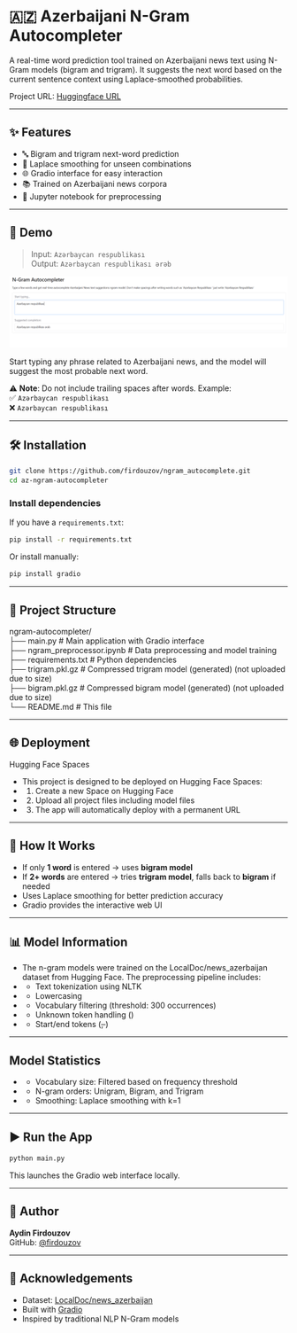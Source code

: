 # 🇦🇿 Azerbaijani N-Gram Autocompleter

A real-time word prediction tool trained on Azerbaijani news text using N-Gram models (bigram and trigram). It suggests the next word based on the current sentence context using Laplace-smoothed probabilities.

Project URL: [Huggingface URL](https://huggingface.co/spaces/firdouzov/autocompleter)

---

## ✨ Features

- 🔤 Bigram and trigram next-word prediction  
- 🧠 Laplace smoothing for unseen combinations   
- 🌐 Gradio interface for easy interaction  
- 📚 Trained on Azerbaijani news corpora  
- 🧪 Jupyter notebook for preprocessing  

---

## 🚀 Demo

> Input: `Azərbaycan respublikası`  
> Output: `Azərbaycan respublikası ərəb`

![Alt text](/autocomplete.png?raw=true "Screenshot Title")

Start typing any phrase related to Azerbaijani news, and the model will suggest the most probable next word.

⚠️ **Note**: Do not include trailing spaces after words. Example:  
✅ `Azərbaycan respublikası`  
❌ `Azərbaycan respublikası `

---

## 🛠️ Installation

```bash
git clone https://github.com/firdouzov/ngram_autocomplete.git
cd az-ngram-autocompleter
```

### Install dependencies

If you have a `requirements.txt`:

```bash
pip install -r requirements.txt
```

Or install manually:

```bash
pip install gradio
```

---

## 📁 Project Structure

ngram-autocompleter/ \
├── main.py                    # Main application with Gradio interface\
├── ngram_preprocessor.ipynb   # Data preprocessing and model training\
├── requirements.txt           # Python dependencies\
├── trigram.pkl.gz            # Compressed trigram model (generated) (not uploaded due to size)\
├── bigram.pkl.gz             # Compressed bigram model (generated) (not uploaded due to size)\
└── README.md                 # This file

---
## 🌐 Deployment
Hugging Face Spaces
- This project is designed to be deployed on Hugging Face Spaces:
- 1. Create a new Space on Hugging Face
- 2. Upload all project files including model files
- 3. The app will automatically deploy with a permanent URL
   
---

## 🧠 How It Works

- If only **1 word** is entered → uses **bigram model**  
- If **2+ words** are entered → tries **trigram model**, falls back to **bigram** if needed  
- Uses Laplace smoothing for better prediction accuracy  
- Gradio provides the interactive web UI  

---

## 📊 Model Information

- The n-gram models were trained on the LocalDoc/news_azerbaijan dataset from Hugging Face. The preprocessing pipeline includes:
- * Text tokenization using NLTK
- * Lowercasing
- * Vocabulary filtering (threshold: 300 occurrences)
- * Unknown token handling (<UNK>)
- * Start/end tokens (<s>, </s>)

---
## Model Statistics
- * Vocabulary size: Filtered based on frequency threshold
- * N-gram orders: Unigram, Bigram, and Trigram
- * Smoothing: Laplace smoothing with k=1
---

## ▶️ Run the App

```bash
python main.py
```

This launches the Gradio web interface locally.

---

## 👤 Author

**Aydin Firdouzov**  
GitHub: [@firdouzov](https://github.com/firdouzov)

---

## 🙌 Acknowledgements
- Dataset: [LocalDoc/news_azerbaijan](https://huggingface.co/datasets/LocalDoc/news_azerbaijan)
- Built with [Gradio](https://gradio.app)  
- Inspired by traditional NLP N-Gram models  
